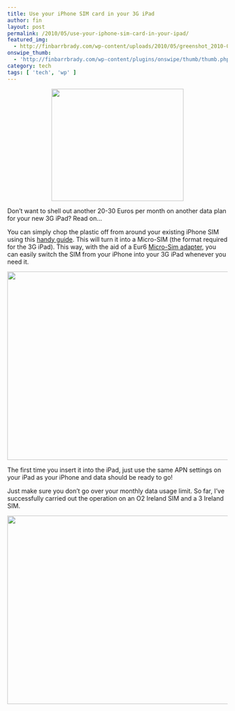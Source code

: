```yaml
---
title: Use your iPhone SIM card in your 3G iPad
author: fin
layout: post
permalink: /2010/05/use-your-iphone-sim-card-in-your-ipad/
featured_img:
  - http://finbarrbrady.com/wp-content/uploads/2010/05/greenshot_2010-05-06_16-37-08.png
onswipe_thumb:
  - 'http://finbarrbrady.com/wp-content/plugins/onswipe/thumb/thumb.php?src=http://finbarrbrady.com/wp-content/uploads/2010/05/SDC12198.jpg&amp;w=600&amp;h=800&amp;zc=1&amp;q=75&amp;f=0'
category: tech
tags: [ 'tech', 'wp' ]
---
```

<p style="text-align: center;">
  <img class="size-full wp-image-330 aligncenter" title="microsim" src="http://finbarrbrady.com/wp-content/uploads/2010/05/greenshot_2010-05-06_16-37-08.png" alt="" width="302" height="256" />
</p>

Don&#8217;t want to shell out another 20-30 Euros per month on another data plan for your new 3G iPad? Read on&#8230;<!--more-->

You can simply chop the plastic off from around your existing iPhone SIM using this [handy guide][1]. This will turn it into a Micro-SIM (the format required for the 3G iPad). This way, with the aid of a Eur6 [Micro-Sim adapter][2], you can easily switch the SIM from your iPhone into your 3G iPad whenever you need it.

<img class="aligncenter size-large wp-image-410" title="SDC12201" src="http://finbarrbrady.com/wp-content/uploads/2010/05/SDC12201-1024x768.jpg" alt="" width="574" height="430" />

<p style="text-align: center;">
  <p>
    The first time you insert it into the iPad, just use the same APN settings on your iPad as your iPhone and data should be ready to go!
  </p>

  <p>
    Just make sure you don&#8217;t go over your monthly data usage limit. So far, I&#8217;ve successfully carried out the operation on an O2 Ireland SIM and a 3 Ireland SIM.
  </p>

  <p style="text-align: center;">
    <img class="aligncenter size-large wp-image-411" title="SDC12198" src="http://finbarrbrady.com/wp-content/uploads/2010/05/SDC12198-1024x768.jpg" alt="" width="574" height="430" />
  </p>

 [1]: http://www.macnotes.net/files/2010/06/micro-sim-stencil-ipad3g-iphone4.pdf
 [2]: http://microsim-shop.com/
